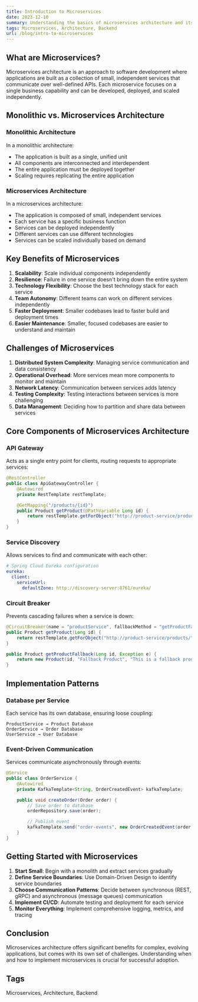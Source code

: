 ```yaml
---
title: Introduction to Microservices
date: 2023-12-10
summary: Understanding the basics of microservices architecture and its benefits.
tags: Microservices, Architecture, Backend
url: /blog/intro-to-microservices
---
```


## What are Microservices?

Microservices architecture is an approach to software development where applications are built as a collection of small, independent services that communicate over well-defined APIs. Each microservice focuses on a single business capability and can be developed, deployed, and scaled independently.

## Monolithic vs. Microservices Architecture

### Monolithic Architecture

In a monolithic architecture:
- The application is built as a single, unified unit
- All components are interconnected and interdependent
- The entire application must be deployed together
- Scaling requires replicating the entire application

### Microservices Architecture

In a microservices architecture:
- The application is composed of small, independent services
- Each service has a specific business function
- Services can be deployed independently
- Different services can use different technologies
- Services can be scaled individually based on demand

## Key Benefits of Microservices

1. **Scalability**: Scale individual components independently
2. **Resilience**: Failure in one service doesn't bring down the entire system
3. **Technology Flexibility**: Choose the best technology stack for each service
4. **Team Autonomy**: Different teams can work on different services independently
5. **Faster Deployment**: Smaller codebases lead to faster build and deployment times
6. **Easier Maintenance**: Smaller, focused codebases are easier to understand and maintain

## Challenges of Microservices

1. **Distributed System Complexity**: Managing service communication and data consistency
2. **Operational Overhead**: More services mean more components to monitor and maintain
3. **Network Latency**: Communication between services adds latency
4. **Testing Complexity**: Testing interactions between services is more challenging
5. **Data Management**: Deciding how to partition and share data between services

## Core Components of Microservices Architecture

### API Gateway

Acts as a single entry point for clients, routing requests to appropriate services:

```java
@RestController
public class ApiGatewayController {
    @Autowired
    private RestTemplate restTemplate;

    @GetMapping("/products/{id}")
    public Product getProduct(@PathVariable Long id) {
        return restTemplate.getForObject("http://product-service/products/" + id, Product.class);
    }
}
```

### Service Discovery

Allows services to find and communicate with each other:

```yaml
# Spring Cloud Eureka configuration
eureka:
  client:
    serviceUrl:
      defaultZone: http://discovery-server:8761/eureka/
```

### Circuit Breaker

Prevents cascading failures when a service is down:

```java
@CircuitBreaker(name = "productService", fallbackMethod = "getProductFallback")
public Product getProduct(Long id) {
    return restTemplate.getForObject("http://product-service/products/" + id, Product.class);
}

public Product getProductFallback(Long id, Exception e) {
    return new Product(id, "Fallback Product", "This is a fallback product", 0.0);
}
```

## Implementation Patterns

### Database per Service

Each service has its own database, ensuring loose coupling:

```
ProductService → Product Database
OrderService → Order Database
UserService → User Database
```

### Event-Driven Communication

Services communicate asynchronously through events:

```java
@Service
public class OrderService {
    @Autowired
    private KafkaTemplate<String, OrderCreatedEvent> kafkaTemplate;

    public void createOrder(Order order) {
        // Save order to database
        orderRepository.save(order);

        // Publish event
        kafkaTemplate.send("order-events", new OrderCreatedEvent(order.getId()));
    }
}
```

## Getting Started with Microservices

1. **Start Small**: Begin with a monolith and extract services gradually
2. **Define Service Boundaries**: Use Domain-Driven Design to identify service boundaries
3. **Choose Communication Patterns**: Decide between synchronous (REST, gRPC) and asynchronous (message queues) communication
4. **Implement CI/CD**: Automate testing and deployment for each service
5. **Monitor Everything**: Implement comprehensive logging, metrics, and tracing

## Conclusion

Microservices architecture offers significant benefits for complex, evolving applications, but comes with its own set of challenges. Understanding when and how to implement microservices is crucial for successful adoption.

## Tags

Microservices, Architecture, Backend
